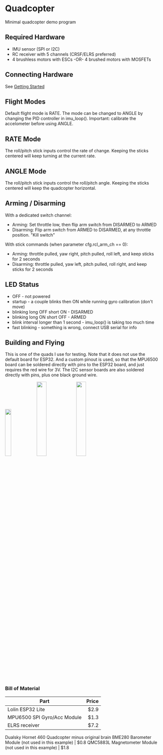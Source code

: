 # Quadcopter

Minimal quadcopter demo program

## Required Hardware

- IMU sensor (SPI or I2C)
- RC receiver with 5 channels (CRSF/ELRS preferred)
- 4 brushless motors with ESCs -OR- 4 brushed motors with MOSFETs

## Connecting Hardware

See [Getting Started](Getting-Started.md)

## Flight Modes

Default flight mode is RATE. The mode can be changed to ANGLE by changing the PID controller in imu_loop(). Important: calibrate the accelometer before using ANGLE.

## RATE Mode

The roll/pitch stick inputs control the rate of change. Keeping the sticks centered will keep turning at the current rate.

## ANGLE Mode

The roll/pitch stick inputs control the roll/pitch angle. Keeping the sticks centered will keep the quadcopter horizontal.

## Arming / Disarming

With a dedicated switch channel:

- Arming: Set throttle low, then flip arm switch from DISARMED to ARMED
- Disarming: Flip arm switch from ARMED to DISARMED, at any throttle position. "Kill switch"

With stick commands (when parameter cfg.rcl_arm_ch == 0):

- Arming: throttle pulled, yaw right, pitch pulled, roll left, and keep sticks for 2 seconds
- Disarming: throttle pulled, yaw left, pitch pulled, roll right, and keep sticks for 2 seconds

## LED Status

- OFF - not powered
- startup - a couple blinks then ON while running gyro calibration (don't move)
- blinking long OFF short ON - DISARMED
- blinking long ON short OFF - ARMED
- blink interval longer than 1 second - imu_loop() is taking too much time
- fast blinking - something is wrong, connect USB serial for info

## Building and Flying

This is one of the quads I use for testing. Note that it does not use the default board for ESP32. And a custom pinout is used, so that the MPU6500 board can be soldered directly with pins to the ESP32 board, and just requires the red wire for 3V. The I2C sensor boards are also soldered directly with pins, plus one black ground wire.

<img src="../img/ex-q1.jpg" width="19.9%" /> <img src="../img/ex-q2.jpg" width="25%" /> <img src="../img/ex-q3.jpg" width="25%" />

### Bill of Material

|Part|Price|
|-|-:|
Lolin ESP32 Lite | $2.9
MPU6500 SPI Gyro/Acc Module | $1.3
ELRS receiver | $7.2
Dualsky Hornet 460 Quadcopter minus original brain
BME280 Barometer Module (not used in this example) | $0.8
QMC5883L Magnetometer Module (not used in this example) | $1.8
